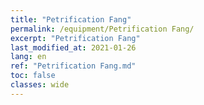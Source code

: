 ```yaml
---
title: "Petrification Fang"
permalink: /equipment/Petrification Fang/
excerpt: "Petrification Fang"
last_modified_at: 2021-01-26
lang: en
ref: "Petrification Fang.md"
toc: false
classes: wide
---
```


